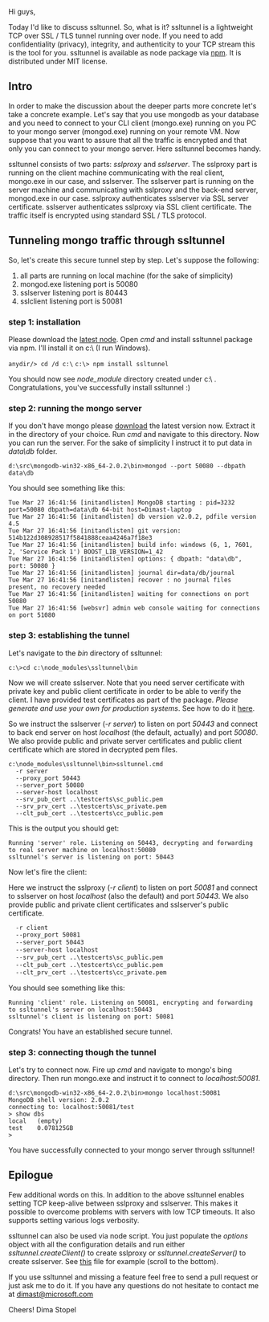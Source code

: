 Hi guys,

Today I'd like to discuss ssltunnel. So, what is it? ssltunnel is a lightweight TCP over SSL / TLS tunnel running over node. If you need to add confidentiality (privacy), integrity, and authenticity to your TCP stream this is the tool for you. ssltunnel is available as node package via [npm](http://search.npmjs.org/#/ssltunnel). It is distributed under MIT license. 

## Intro

In order to make the discussion about the deeper parts more concrete let's take a concrete example. Let's say that you use mongodb as your database and you need to connect to your CLI client (mongo.exe) running on you PC to your mongo server (mongod.exe) running on your remote VM. Now suppose that you want to assure that all the traffic is encrypted and that only you can connect to your mongo server. Here ssltunnel becomes handy. 

ssltunnel consists of two parts: *sslproxy* and *sslserver*. The sslproxy part is running on the client machine communicating with the real client, mongo.exe in our case, and sslserver. The sslserver part is running on the server machine and communicating with sslproxy and the back-end server, mongod.exe in our case. sslproxy authenticates sslserver via SSL server certificate. sslserver authenticates sslproxy via SSL client certificate. The traffic itself is encrypted using standard SSL / TLS protocol.


## Tunneling mongo traffic through ssltunnel

So, let's create this secure tunnel step by step. Let's suppose the following:

1. all parts are running on local machine (for the sake of simplicity)
2. mongod.exe listening port is 50080
3. sslserver listening port is 80443
4. sslclient listening port is 50081


### step 1: installation

Please download the [latest node](http://nodejs.org/#download). Open *cmd* and install ssltunnel package via npm. I'll install it on c:\ (I run Windows).

`anydir/> cd /d c:\`
`c:\> npm install ssltunnel`

You should now see *node_module* directory created under c:\ . Congratulations, you've successfully install ssltunnel :)

### step 2: running the mongo server

If you don't have mongo please [download](http://www.mongodb.org/downloads) the latest version now. Extract it in the directory of your choice. Run *cmd* and navigate to this directory. Now you can run the server. For the sake of simplicity I instruct it to put data in *data\db* folder.

`d:\src\mongodb-win32-x86_64-2.0.2\bin>mongod --port 50080 --dbpath data\db`

You should see something like this:

```
Tue Mar 27 16:41:56 [initandlisten] MongoDB starting : pid=3232 port=50080 dbpath=data\db 64-bit host=Dimast-laptop
Tue Mar 27 16:41:56 [initandlisten] db version v2.0.2, pdfile version 4.5
Tue Mar 27 16:41:56 [initandlisten] git version: 514b122d308928517f5841888ceaa4246a7f18e3
Tue Mar 27 16:41:56 [initandlisten] build info: windows (6, 1, 7601, 2, 'Service Pack 1') BOOST_LIB_VERSION=1_42
Tue Mar 27 16:41:56 [initandlisten] options: { dbpath: "data\db", port: 50080 }
Tue Mar 27 16:41:56 [initandlisten] journal dir=data/db/journal
Tue Mar 27 16:41:56 [initandlisten] recover : no journal files present, no recovery needed
Tue Mar 27 16:41:56 [initandlisten] waiting for connections on port 50080
Tue Mar 27 16:41:56 [websvr] admin web console waiting for connections on port 51080
```

### step 3: establishing the tunnel

Let's navigate to the *bin* directory of ssltunnel:

`c:\>cd c:\node_modules\ssltunnel\bin`

Now we will create sslserver. Note that you need server certificate with private key and public client certificate in order to be able to verify the client. I have provided test certificates as part of the package. *Please generate and use your own for production systems*. See how to do it [here](https://github.com/anodejs/node-ssltunnel). 

So we instruct the sslserver (*-r server*) to listen on port *50443* and connect to back end server on host *localhost* (the default, actually) and port *50080*. We also provide public and private server certificates and public client certificate which are stored in decrypted pem files. 

```
c:\node_modules\ssltunnel\bin>ssltunnel.cmd 
  -r server 
  --proxy_port 50443 
  --server_port 50080 
  --server-host localhost 
  --srv_pub_cert ..\testcerts\sc_public.pem 
  --srv_prv_cert ..\testcerts\sc_private.pem 
  --clt_pub_cert ..\testcerts\cc_public.pem
```

This is the output you should get:

```
Running 'server' role. Listening on 50443, decrypting and forwarding to real server machine on localhost:50080
ssltunnel's server is listening on port: 50443
```

Now let's fire the client:

Here we instruct the sslproxy (*-r client*) to listen on port *50081* and connect to sslserver on host *localhost* (also the default) and port *50443*. We also provide public and private client certificates and sslserver's public certificate. 

```c:\node_modules\ssltunnel\bin>ssltunnel.cmd 
  -r client 
  --proxy_port 50081 
  --server_port 50443 
  --server-host localhost 
  --srv_pub_cert ..\testcerts\sc_public.pem 
  --clt_pub_cert ..\testcerts\cc_public.pem 
  --clt_prv_cert ..\testcerts\cc_private.pem
```

You should see something like this:

```
Running 'client' role. Listening on 50081, encrypting and forwarding to ssltunnel's server on localhost:50443
ssltunnel's client is listening on port: 50081
```

Congrats! You have an established secure tunnel. 

### step 3: connecting though the tunnel

Let's try to connect now. Fire up *cmd* and navigate to mongo's bing directory. Then run mongo.exe and instruct it to connect to *localhost:50081*.

```
d:\src\mongodb-win32-x86_64-2.0.2\bin>mongo localhost:50081
MongoDB shell version: 2.0.2
connecting to: localhost:50081/test
> show dbs
local   (empty)
test    0.078125GB
>
```

You have successfully connected to your mongo server through ssltunnel!

## Epilogue

Few additional words on this. In addition to the above ssltunnel enables setting TCP keep-alive between sslproxy and sslserver. This makes it possible to overcome problems with servers with low TCP timeouts. It also supports setting various logs verbosity. 

ssltunnel can also be used via node script. You just populate the *options* object with all the configuration details and run either *ssltunnel.createClient()* to create sslproxy or *ssltunnel.createServer()* to create sslserver. See [this](https://github.com/anodejs/node-ssltunnel/blob/master/bin/run_ssltunnel.js) file for example (scroll to the bottom).


If you use ssltunnel and missing a feature feel free to send a pull request or just ask me to do it. If you have any questions do not hesitate to contact me at dimast@microsoft.com

Cheers!
Dima Stopel

